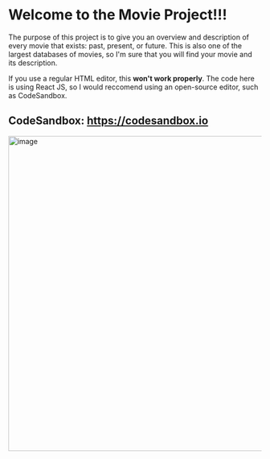 # **Welcome to the Movie Project!!!**

The purpose of this project is to give you an overview and description of every movie that exists: past, present, or future.
This is also one of the largest databases of movies, so I'm sure that you will find your movie and its description.

If you use a regular HTML editor, this **won't work properly**.
The code here is using React JS, so I would reccomend using an open-source editor, such as CodeSandbox.
## CodeSandbox: https://codesandbox.io

<img width="626" alt="image" src="https://user-images.githubusercontent.com/65930700/210289175-0d29fc49-a6e2-4ad4-af8f-0028c16483c2.png">
